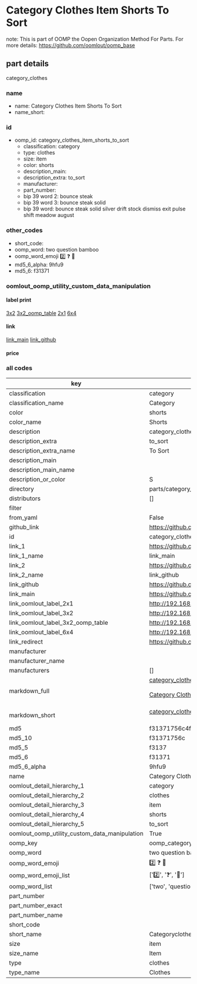 # Category Clothes Item Shorts To Sort  

note: This is part of OOMP the Oopen Organization Method For Parts. For more details: https://github.com/oomlout/oomp_base

##  part details
  



category_clothes



### name
* name: Category Clothes Item Shorts To Sort
* name_short: 
### id
* oomp_id: category_clothes_item_shorts_to_sort
  * classification: category
  * type: clothes
  * size: item
  * color: shorts
  * description_main: 
  * description_extra: to_sort
  * manufacturer: 
  * part_number: 
  * bip 39 word 2: bounce steak
  * bip 39 word 3: bounce steak solid
  * bip 39 word: bounce steak solid silver drift stock dismiss exit pulse shift meadow august

### other_codes
* short_code: 
* oomp_word: two question bamboo
* oomp_word_emoji :two: :question: :bamboo:
* md5_6_alpha: 9hfu9
* md5_6: f31371






### oomlout_oomp_utility_custom_data_manipulation
#### label print
[3x2](http://192.168.1.245:1112/?label=oomp%209hfu9)
[3x2_oomp_table](http://192.168.1.108:1112/?label=oomp%209hfu9)
[2x1](http://192.168.1.242:1112/?label=oomp%209hfu9)
[6x4](http://192.168.1.55:1112/?label=oomp%209hfu9)    

#### link

[link_main](https://github.com/oomlout/oomlout_oomp_version_1_messy/tree/main/parts/category_clothes_item_shorts_to_sort) [link_github](https://github.com/oomlout/oomlout_oomp_version_1_messy/tree/main/parts/category_clothes_item_shorts_to_sort)                             

#### price







### all codes 
| key | value |  
| --- | --- |  
| classification | category |  
| classification_name | Category |  
| color | shorts |  
| color_name | Shorts |  
| description | category_clothes |  
| description_extra | to_sort |  
| description_extra_name | To Sort |  
| description_main |  |  
| description_main_name |  |  
| description_or_color | S  |  
| directory | parts/category_clothes_item_shorts_to_sort |  
| distributors | [] |  
| filter |  |  
| from_yaml | False |  
| github_link | https://github.com/oomlout/oomlout_oomp_part_src/tree/main/parts/category_clothes_item_shorts_to_sort |  
| id | category_clothes_item_shorts_to_sort |  
| link_1 | https://github.com/oomlout/oomlout_oomp_version_1_messy/tree/main/parts/category_clothes_item_shorts_to_sort |  
| link_1_name | link_main |  
| link_2 | https://github.com/oomlout/oomlout_oomp_version_1_messy/tree/main/parts/category_clothes_item_shorts_to_sort |  
| link_2_name | link_github |  
| link_github | https://github.com/oomlout/oomlout_oomp_version_1_messy/tree/main/parts/category_clothes_item_shorts_to_sort |  
| link_main | https://github.com/oomlout/oomlout_oomp_version_1_messy/tree/main/parts/category_clothes_item_shorts_to_sort |  
| link_oomlout_label_2x1 | http://192.168.1.242:1112/?label=oomp%209hfu9 |  
| link_oomlout_label_3x2 | http://192.168.1.245:1112/?label=oomp%209hfu9 |  
| link_oomlout_label_3x2_oomp_table | http://192.168.1.108:1112/?label=oomp%209hfu9 |  
| link_oomlout_label_6x4 | http://192.168.1.55:1112/?label=oomp%209hfu9 |  
| link_redirect | https://github.com/oomlout/oomlout_oomp_version_1_messy/tree/main/parts/category_clothes_item_shorts_to_sort |  
| manufacturer |  |  
| manufacturer_name |  |  
| manufacturers | [] |  
| markdown_full | [category_clothes_item_shorts_to_sort](none)<br>[](none)<br>[Category Clothes Item Shorts To Sort](none)<br><br> |  
| markdown_short | [category_clothes_item_shorts_to_sort](none)<br><br> |  
| md5 | f31371756c4fe7eb58216c8d9d7540d3 |  
| md5_10 | f31371756c |  
| md5_5 | f3137 |  
| md5_6 | f31371 |  
| md5_6_alpha | 9hfu9 |  
| name | Category Clothes Item Shorts To Sort |  
| oomlout_detail_hierarchy_1 | category |  
| oomlout_detail_hierarchy_2 | clothes |  
| oomlout_detail_hierarchy_3 | item |  
| oomlout_detail_hierarchy_4 | shorts |  
| oomlout_detail_hierarchy_5 | to_sort |  
| oomlout_oomp_utility_custom_data_manipulation | True |  
| oomp_key | oomp_category_clothes_item_shorts_to_sort |  
| oomp_word | two question bamboo |  
| oomp_word_emoji | :two: :question: :bamboo: |  
| oomp_word_emoji_list | [':two:', ':question:', ':bamboo:'] |  
| oomp_word_list | ['two', 'question', 'bamboo'] |  
| part_number |  |  
| part_number_exact |  |  
| part_number_name |  |  
| short_code |  |  
| short_name | Categoryclothes |  
| size | item |  
| size_name | Item |  
| type | clothes |  
| type_name | Clothes |  
